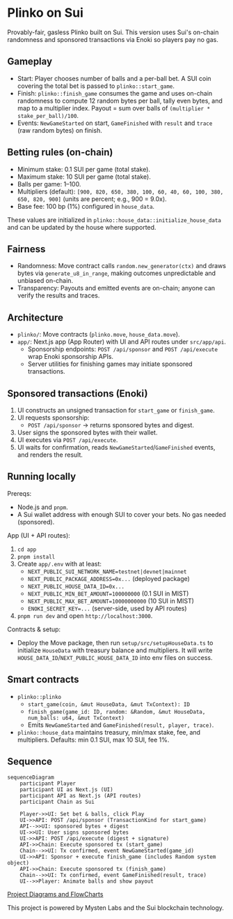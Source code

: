 # Plinko on Sui

Provably-fair, gasless Plinko built on Sui. This version uses Sui's on-chain randomness and sponsored transactions via Enoki so players pay no gas.

## Gameplay

- Start: Player chooses number of balls and a per-ball bet. A SUI coin covering the total bet is passed to `plinko::start_game`.
- Finish: `plinko::finish_game` consumes the game and uses on-chain randomness to compute 12 random bytes per ball, tally even bytes, and map to a multiplier index. Payout = sum over balls of `(multiplier * stake_per_ball)/100`.
- Events: `NewGameStarted` on start, `GameFinished` with `result` and `trace` (raw random bytes) on finish.

## Betting rules (on-chain)

- Minimum stake: 0.1 SUI per game (total stake).
- Maximum stake: 10 SUI per game (total stake).
- Balls per game: 1–100.
- Multipliers (default): `[900, 820, 650, 380, 100, 60, 40, 60, 100, 380, 650, 820, 900]` (units are percent; e.g., 900 = 9.0x).
- Base fee: 100 bp (1%) configured in `house_data`.

These values are initialized in `plinko::house_data::initialize_house_data` and can be updated by the house where supported.

## Fairness

- Randomness: Move contract calls `random.new_generator(ctx)` and draws bytes via `generate_u8_in_range`, making outcomes unpredictable and unbiased on-chain.
- Transparency: Payouts and emitted events are on-chain; anyone can verify the results and traces.

## Architecture

- `plinko/`: Move contracts (`plinko.move`, `house_data.move`).
- `app/`: Next.js app (App Router) with UI and API routes under `src/app/api`.
  - Sponsorship endpoints: `POST /api/sponsor` and `POST /api/execute` wrap Enoki sponsorship APIs.
  - Server utilities for finishing games may initiate sponsored transactions.

## Sponsored transactions (Enoki)

1. UI constructs an unsigned transaction for `start_game` or `finish_game`.
2. UI requests sponsorship:
   - `POST /api/sponsor` → returns sponsored bytes and digest.
3. User signs the sponsored bytes with their wallet.
4. UI executes via `POST /api/execute`.
5. UI waits for confirmation, reads `NewGameStarted`/`GameFinished` events, and renders the result.

## Running locally

Prereqs:

- Node.js and `pnpm`.
- A Sui wallet address with enough SUI to cover your bets. No gas needed (sponsored).

App (UI + API routes):

1. `cd app`
2. `pnpm install`
3. Create `app/.env` with at least:
   - `NEXT_PUBLIC_SUI_NETWORK_NAME=testnet|devnet|mainnet`
   - `NEXT_PUBLIC_PACKAGE_ADDRESS=0x...` (deployed package)
   - `NEXT_PUBLIC_HOUSE_DATA_ID=0x...`
   - `NEXT_PUBLIC_MIN_BET_AMOUNT=100000000` (0.1 SUI in MIST)
   - `NEXT_PUBLIC_MAX_BET_AMOUNT=10000000000` (10 SUI in MIST)
   - `ENOKI_SECRET_KEY=...` (server-side, used by API routes)
4. `pnpm run dev` and open `http://localhost:3000`.

Contracts & setup:

- Deploy the Move package, then run `setup/src/setupHouseData.ts` to initialize `HouseData` with treasury balance and multipliers. It will write `HOUSE_DATA_ID`/`NEXT_PUBLIC_HOUSE_DATA_ID` into env files on success.

## Smart contracts

- `plinko::plinko`
  - `start_game(coin, &mut HouseData, &mut TxContext): ID`
  - `finish_game(game_id: ID, random: &Random, &mut HouseData, num_balls: u64, &mut TxContext)`
  - Emits `NewGameStarted` and `GameFinished(result, player, trace)`.
- `plinko::house_data` maintains treasury, min/max stake, fee, and multipliers. Defaults: min 0.1 SUI, max 10 SUI, fee 1%.

## Sequence

```mermaid
sequenceDiagram
    participant Player
    participant UI as Next.js (UI)
    participant API as Next.js (API routes)
    participant Chain as Sui

    Player->>UI: Set bet & balls, click Play
    UI->>API: POST /api/sponsor (TransactionKind for start_game)
    API-->>UI: sponsored bytes + digest
    UI->>UI: User signs sponsored bytes
    UI->>API: POST /api/execute (digest + signature)
    API->>Chain: Execute sponsored tx (start_game)
    Chain-->>UI: Tx confirmed, event NewGameStarted(game_id)
    UI->>API: Sponsor + execute finish_game (includes Random system object)
    API->>Chain: Execute sponsored tx (finish_game)
    Chain-->>UI: Tx confirmed, event GameFinished(result, trace)
    UI-->>Player: Animate balls and show payout
```

[Project Diagrams and FlowCharts](/Diagrams-FlowCharts.md)

This project is powered by Mysten Labs and the Sui blockchain technology.
